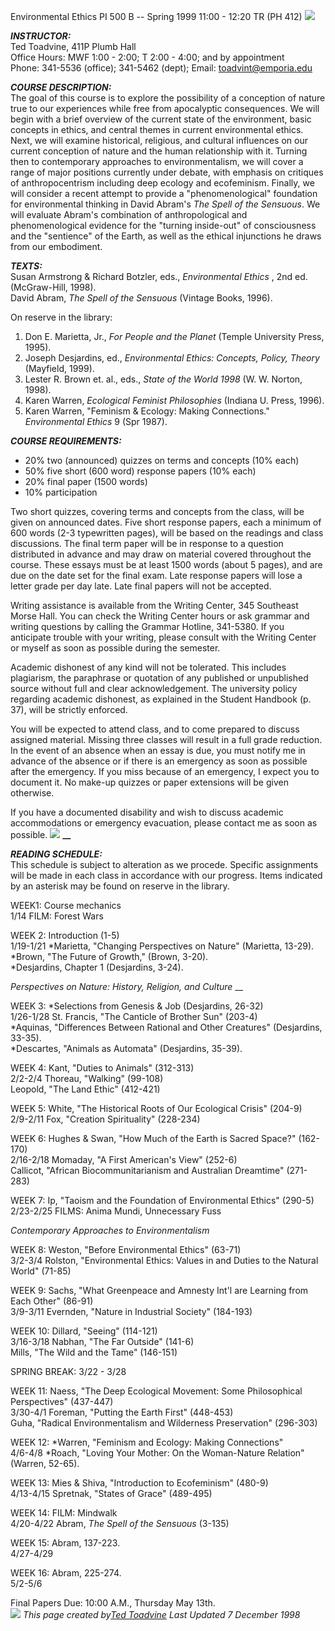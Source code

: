 Environmental Ethics PI 500 B    \--       Spring 1999 11:00 - 12:20 TR (PH
412) ![](harvline.gif)  

**_INSTRUCTOR:_**  
Ted Toadvine, 411P Plumb Hall  
Office Hours: MWF 1:00 - 2:00; T 2:00 - 4:00; and by appointment  
Phone: 341-5536 (office); 341-5462 (dept); Email: toadvint@emporia.edu  


**_COURSE DESCRIPTION:_**  
The goal of this course is to explore the possibility of a conception of
nature true to our experiences while free from apocalyptic consequences. We
will begin with a brief overview of the current state of the environment,
basic concepts in ethics, and central themes in current environmental ethics.
Next, we will examine historical, religious, and cultural influences on our
current conception of nature and the human relationship with it. Turning then
to contemporary approaches to environmentalism, we will cover a range of major
positions currently under debate, with emphasis on critiques of
anthropocentrism including deep ecology and ecofeminism. Finally, we will
consider a recent attempt to provide a "phenomenological" foundation for
environmental thinking in David Abram's _The Spell of the Sensuous_. We will
evaluate Abram's combination of anthropological and phenomenological evidence
for the "turning inside-out" of consciousness and the "sentience" of the
Earth, as well as the ethical injunctions he draws from our embodiment.  


**_TEXTS:_**  
Susan Armstrong & Richard Botzler, eds., _Environmental Ethics_ , 2nd ed.
(McGraw-Hill, 1998).  
David Abram, _The Spell of the Sensuous_ (Vintage Books, 1996).

On reserve in the library:

  1. Don E. Marietta, Jr., _For People and the Planet_ (Temple University Press, 1995).
  2. Joseph Desjardins, ed., _Environmental Ethics: Concepts, Policy, Theory_ (Mayfield, 1999).
  3. Lester R. Brown et. al., eds., _State of the World 1998_ (W. W. Norton, 1998).
  4. Karen Warren, _Ecological Feminist Philosophies_ (Indiana U. Press, 1996).
  5. Karen Warren, "Feminism  & Ecology: Making Connections." _Environmental Ethics_ 9 (Spr 1987).

**_COURSE REQUIREMENTS:_**

  * 20%   two (announced) quizzes on terms and concepts (10% each)
  * 50%  five short (600 word) response papers (10% each)
  * 20%  final paper (1500 words)
  * 10%  participation

Two short quizzes, covering terms and concepts from the class, will be given
on announced dates. Five short response papers, each a minimum of 600 words
(2-3 typewritten pages), will be based on the readings and class discussions.
The final term paper will be in response to a question distributed in advance
and may draw on material covered throughout the course. These essays must be
at least 1500 words (about 5 pages), and are due on the date set for the final
exam. Late response papers will lose a letter grade per day late. Late final
papers will not be accepted.

Writing assistance is available from the Writing Center, 345 Southeast Morse
Hall. You can check the Writing Center hours or ask grammar and writing
questions by calling the Grammar Hotline, 341-5380. If you anticipate trouble
with your writing, please consult with the Writing Center or myself as soon as
possible during the semester.

Academic dishonest of any kind will not be tolerated. This includes
plagiarism, the paraphrase or quotation of any published or unpublished source
without full and clear acknowledgement. The university policy regarding
academic dishonest, as explained in the Student Handbook (p. 37), will be
strictly enforced.

You will be expected to attend class, and to come prepared to discuss assigned
material. Missing three classes will result in a full grade reduction. In the
event of an absence when an essay is due, you must notify me in advance of the
absence or if there is an emergency as soon as possible after the emergency.
If you miss because of an emergency, I expect you to document it. No make-up
quizzes or paper extensions will be given otherwise.

If you have a documented disability and wish to discuss academic
accommodations or emergency evacuation, please contact me as soon as possible.
![](harvline.gif) **__**

**_READING SCHEDULE:_**  
This schedule is subject to alteration as we procede. Specific assignments
will be made in each class in accordance with our progress. Items indicated by
an asterisk may be found on reserve in the library.

WEEK1: Course mechanics  
1/14  FILM: Forest Wars

WEEK 2: Introduction (1-5)  
1/19-1/21 *Marietta, "Changing Perspectives on Nature" (Marietta, 13-29).  
  *Brown, "The Future of Growth," (Brown, 3-20).   
  *Desjardins, Chapter 1 (Desjardins, 3-24). 

_Perspectives on Nature: History, Religion, and Culture_ __

WEEK 3: *Selections from Genesis & Job (Desjardins, 26-32)  
1/26-1/28 St. Francis, "The Canticle of Brother Sun" (203-4)  
  *Aquinas, "Differences Between Rational and Other Creatures" (Desjardins, 33-35).   
  *Descartes, "Animals as Automata" (Desjardins, 35-39). 

WEEK 4: Kant, "Duties to Animals" (312-313)  
2/2-2/4 Thoreau, "Walking" (99-108)  
  Leopold, "The Land Ethic" (412-421)

WEEK 5: White, "The Historical Roots of Our Ecological Crisis" (204-9)  
2/9-2/11 Fox, "Creation Spirituality" (228-234)  
    
WEEK 6: Hughes & Swan, "How Much of the Earth is Sacred Space?" (162-170)  
2/16-2/18 Momaday, "A First American's View" (252-6)  
  Callicot, "African Biocommunitarianism and Australian Dreamtime" (271-283)

WEEK 7: Ip, "Taoism and the Foundation of Environmental Ethics" (290-5)  
2/23-2/25 FILMS: Anima Mundi, Unnecessary Fuss  
    
_Contemporary Approaches to Environmentalism_

WEEK 8: Weston, "Before Environmental Ethics" (63-71)  
3/2-3/4 Rolston, "Environmental Ethics: Values in and Duties to the Natural
World" (71-85)

WEEK 9: Sachs, "What Greenpeace and Amnesty Int'l are Learning from Each
Other" (86-91)  
3/9-3/11 Evernden, "Nature in Industrial Society" (184-193)

WEEK 10: Dillard, "Seeing" (114-121)  
3/16-3/18 Nabhan, "The Far Outside" (141-6)  
  Mills, "The Wild and the Tame" (146-151)

SPRING BREAK: 3/22 - 3/28

WEEK 11: Naess, "The Deep Ecological Movement: Some Philosophical
Perspectives" (437-447)  
3/30-4/1 Foreman, "Putting the Earth First" (448-453)  
  Guha, "Radical Environmentalism and Wilderness Preservation" (296-303)

WEEK 12: *Warren, "Feminism and Ecology: Making Connections"  
4/6-4/8 *Roach, "Loving Your Mother: On the Woman-Nature Relation" (Warren,
52-65).

WEEK 13: Mies & Shiva, "Introduction to Ecofeminism" (480-9)  
4/13-4/15 Spretnak, "States of Grace" (489-495)  
    
WEEK 14: FILM: Mindwalk  
4/20-4/22 Abram, _The Spell of the Sensuous_ (3-135)

WEEK 15: Abram, 137-223.  
4/27-4/29

WEEK 16: Abram, 225-274.  
5/2-5/6

Final Papers Due: 10:00 A.M., Thursday May 13th.  
  ![](harvline.gif) _This page created by[Ted
Toadvine](mailto:toadvint@emporia.edu)_ _Last Updated 7 December 1998_

